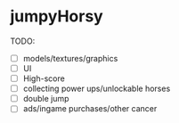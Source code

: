 # jumpyHorsy

TODO:
- [ ] models/textures/graphics
- [ ] UI
- [ ] High-score
- [ ] collecting power ups/unlockable horses
- [ ] double jump
- [ ] ads/ingame purchases/other cancer

